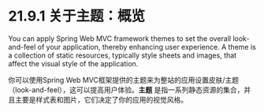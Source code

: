 # 21.9.1 关于主题：概览

You can apply Spring Web MVC framework themes to set the overall look-and-feel
of your application, thereby enhancing user experience. A theme is a
collection of static resources, typically style sheets and images, that affect
the visual style of the application.

你可以使用Spring Web MVC框架提供的主题来为整站的应用设置皮肤/主题（look-and-feel），这可以提高用户体验。**主题** 是指一系列静态资源的集合，并且主要是样式表和图片，它们决定了你的应用的视觉风格。
